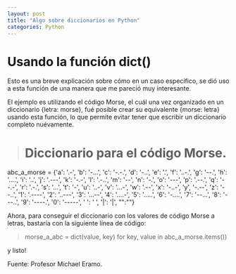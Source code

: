 ```yaml
---
layout: post
title: "Algo sobre diccionarios en Python"
categories: Python
---
```


# Usando la función dict()

Esto es una breve explicación sobre cómo en un caso específico, se dió uso a
esta función de una manera que me pareció muy interesante.

El ejemplo es utilizando el código Morse, el cuál una vez organizado en un
diccionario {letra: morse}, fué posible crear su equivalente {morse: letra}
usando esta función, lo que permite evitar tener que escribir un diccionario
completo nuévamente.

> # Diccionario para el código Morse.
abc_a_morse = {'a': '.-', 'b': '-...', 'c': '-.-.', 'd': '-..',
               'e': '.', 'f': '..-.', 'g': '--.', 'h': '....',
               'i': '..', 'j': '.---', 'k': '-.-', 'l': '.-..',
               'm': '--', 'n': '-.', 'o': '---', 'p': '.--.',
               'q': '--.-', 'r': '.-.', 's': '...', 't': '-',
               'u': '..-', 'v': '...-', 'w': '.--', 'x': '-..-', 'y',
                '-.--', 'z': '--..', '1': '.----', '2': '..---',
               '3': '...--', '4': '....-', '5': '.....', '6': '-....',
               '7': '--...', '8': '---..', '9': '----.', '0': '-----',
                ' ': ' ', '|': '|', "":""}

Ahora, para conseguir el diccionario con los valores de código Morse a letras,
bastaría con la siguiente línea de código:

> morse_a_abc = dict(value, key) for key, value in abc_a_morse.items())

y listo!

Fuente: Profesor Michael Eramo.
